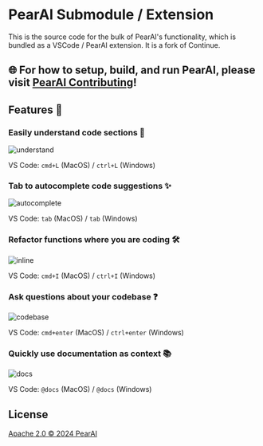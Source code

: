 
# PearAI Submodule / Extension

This is the source code for the bulk of PearAI's functionality, which is bundled as a VSCode / PearAI extension. It is a fork of Continue.

## 🌐 **For how to setup, build, and run PearAI, please visit [PearAI Contributing](https://github.com/pearai/pearai-app)!**

## Features 🚀

### Easily understand code sections 🤔

![understand](docs/static/img/understand.gif)

VS Code: `cmd+L` (MacOS) / `ctrl+L` (Windows)

### Tab to autocomplete code suggestions ✨

![autocomplete](docs/static/img/autocomplete.gif)

VS Code: `tab` (MacOS) / `tab` (Windows)

### Refactor functions where you are coding 🛠️

![inline](docs/static/img/inline.gif)

VS Code: `cmd+I` (MacOS) / `ctrl+I` (Windows)

### Ask questions about your codebase ❓

![codebase](docs/static/img/codebase.gif)

VS Code: `cmd+enter` (MacOS) / `ctrl+enter` (Windows)

### Quickly use documentation as context 📚

![docs](docs/static/img/docs.gif)

VS Code: `@docs` (MacOS) / `@docs` (Windows)

## License

[Apache 2.0 © 2024 PearAI](./LICENSE)